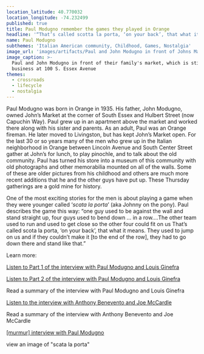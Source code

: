 ```yaml
---
location_latitude: 40.770032
location_longitude: -74.232499
published: true
title: Paul Modugno remember the games they played in Orange
headline: '“That’s called scotta la porta, ‘on your back’, that what it means” '
name: Paul Modugno
subthemes: 'Italian American community, Childhood, Games, Nostalgia'
image_url: 'images/artifacts/Paul and John Modugno in front of Johns Market.JPG '
image_caption: >-
  Paul and John Modugno in front of their family's market, which is still in
  business at 100 S. Essex Avenue
themes:
  - crossroads
  - lifecycle
  - nostalgia
---
```

Paul Modugno was born in Orange in 1935. His father, John Modugno, owned John’s Market at the corner of South Essex and Hulbert Street (now Capuchin Way). Paul grew up in an apartment above the market and worked there along with his sister and parents. As an adult, Paul was an Orange fireman. He later moved to Livingston, but has kept John’s Market open. For the last 30 or so years many of the men who grew up in the Italian neighborhood in Orange between Lincoln Avenue and South Center Street gather at John’s for lunch, to play pinochle, and to talk about the old community. Paul has turned his store into a museum of this community with old photographs and other memorabilia mounted on all of the walls. Some of these are older pictures from his childhood and others are much more recent additions that he and the other guys have put up. These Thursday gatherings are a gold mine for history.

One of the most exciting stories for the men is about playing a game when they were younger called ‘_scata la porta_’ (aka Johnny on the pony). Paul describes the game this way: “one guy used to be against the wall and stand straight up, four guys used to bend down … in a row….The other team used to run and used to get close so the other four could fit on us That’s called scota la porta, ‘on your back’, that what it means. They used to jump on us and if they couldn’t make it [to the end of the row], they had to go down there and stand like that.”  

Learn more:  

[Listen to Part 1 of the interview with Paul Modugno and Louis Ginefra](https://soundcloud.com/user-773139664/paul-modugno-louis-ginerfra-interview-10-22-15-part-1)  

[Listen to Part 2 of the interview with Paul Modugno and Louis Ginefra](https://soundcloud.com/user-773139664/paul-modugno-louis-ginerfra-interview-10-22-15-part-2)  

Read a summary of the interview with Paul Modugno and Louis Ginefra  

[Listen to the  interview with Anthony Benevento and Joe McCardle](https://soundcloud.com/user-773139664/anthony-benevento-joe-mccardle-interview-10-29-15)  

Read a summary of the interview with Anthony Benevento and Joe McCardle  

[[murmur] interview with Paul Modugno](https://soundcloud.com/murmur-orange-nj/johns-market-paul-manuno)  

view an image of "scata la porta"
